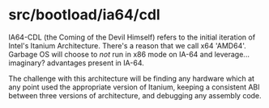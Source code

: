 # src/bootload/ia64/cdl
IA64-CDL (the Coming of the Devil Himself) refers to the initial iteration of 
Intel's Itanium Architecture. There's a reason that we call x64 'AMD64'. Garbage
OS will choose to *not* run in x86 mode on IA-64 and leverage... imaginary? 
advantages present in IA-64.

The challenge with this architecture will be finding any hardware which at any
point used the appropriate version of Itanium, keeping a consistent ABI between
three versions of architecture, and debugging any assembly code.